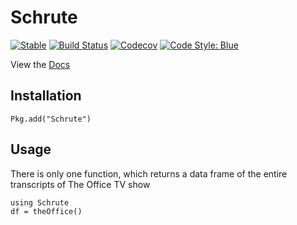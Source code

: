 # Schrute

[![Stable](https://img.shields.io/badge/docs-stable-blue.svg)](https://bradlindblad.github.io/Schrute.jl)
[![Build Status](https://travis-ci.com/bradlindblad/Schrute.jl.svg?branch=master)](https://travis-ci.com/bradlindblad/Schrute.jl)
[![Codecov](https://codecov.io/gh/bradlindblad/Schrute.jl/branch/master/graph/badge.svg)](https://codecov.io/gh/bradlindblad/Schrute.jl)
[![Code Style: Blue](https://img.shields.io/badge/code%20style-blue-4495d1.svg)](https://github.com/invenia/BlueStyle)

View the [Docs](https://bradlindblad.github.io/Schrute.jl/)

## Installation
```
Pkg.add("Schrute")
```

## Usage
There is only one function, which returns a data frame of the entire transcripts of The Office TV show
```
using Schrute
df = theOffice()
```
